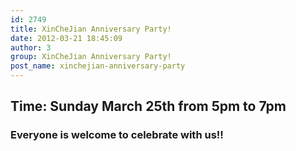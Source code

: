 ```yaml
---
id: 2749
title: XinCheJian Anniversary Party!
date: 2012-03-21 18:45:09
author: 3
group: XinCheJian Anniversary Party!
post_name: xinchejian-anniversary-party
---
```


## Time: Sunday March 25th from 5pm to 7pm

### Everyone is welcome to celebrate with us!!